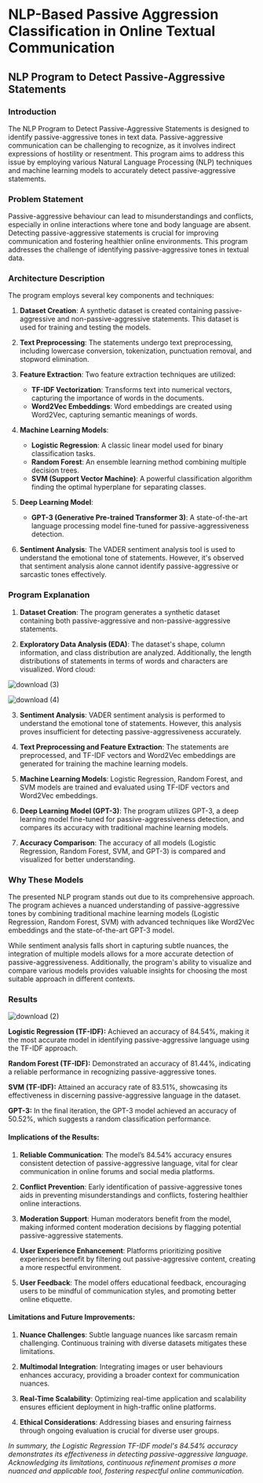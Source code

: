 # NLP-Based Passive Aggression Classification in Online Textual Communication

## NLP Program to Detect Passive-Aggressive Statements

### Introduction

The NLP Program to Detect Passive-Aggressive Statements is designed to identify passive-aggressive tones in text data. Passive-aggressive communication can be challenging to recognize, as it involves indirect expressions of hostility or resentment. This program aims to address this issue by employing various Natural Language Processing (NLP) techniques and machine learning models to accurately detect passive-aggressive statements.

### Problem Statement

Passive-aggressive behaviour can lead to misunderstandings and conflicts, especially in online interactions where tone and body language are absent. Detecting passive-aggressive statements is crucial for improving communication and fostering healthier online environments. This program addresses the challenge of identifying passive-aggressive tones in textual data.

### Architecture Description

The program employs several key components and techniques:

1. **Dataset Creation**: A synthetic dataset is created containing passive-aggressive and non-passive-aggressive statements. This dataset is used for training and testing the models.

2. **Text Preprocessing**: The statements undergo text preprocessing, including lowercase conversion, tokenization, punctuation removal, and stopword elimination.

3. **Feature Extraction**: Two feature extraction techniques are utilized:
   - **TF-IDF Vectorization**: Transforms text into numerical vectors, capturing the importance of words in the documents.
   - **Word2Vec Embeddings**: Word embeddings are created using Word2Vec, capturing semantic meanings of words.

4. **Machine Learning Models**:
   - **Logistic Regression**: A classic linear model used for binary classification tasks.
   - **Random Forest**: An ensemble learning method combining multiple decision trees.
   - **SVM (Support Vector Machine)**: A powerful classification algorithm finding the optimal hyperplane for separating classes.

5. **Deep Learning Model**: 
   - **GPT-3 (Generative Pre-trained Transformer 3)**: A state-of-the-art language processing model fine-tuned for passive-aggressiveness detection.

6. **Sentiment Analysis**: The VADER sentiment analysis tool is used to understand the emotional tone of statements. However, it's observed that sentiment analysis alone cannot identify passive-aggressive or sarcastic tones effectively.

### Program Explanation

1. **Dataset Creation**: The program generates a synthetic dataset containing both passive-aggressive and non-passive-aggressive statements.

2. **Exploratory Data Analysis (EDA)**: The dataset's shape, column information, and class distribution are analyzed. Additionally, the length distributions of statements in terms of words and characters are visualized. Word cloud:


![download (3)](https://github.com/Ashwath0102/Detecting-Passive-Aggression-in-texts/assets/59199696/4afb8edc-4168-4b6b-9672-ca767b51a6f5)


![download (4)](https://github.com/Ashwath0102/Detecting-Passive-Aggression-in-texts/assets/59199696/cd3d5830-7e38-4d09-9d29-5df8d4239ef0)


3. **Sentiment Analysis**: VADER sentiment analysis is performed to understand the emotional tone of statements. However, this analysis proves insufficient for detecting passive-aggressiveness accurately.

4. **Text Preprocessing and Feature Extraction**: The statements are preprocessed, and TF-IDF vectors and Word2Vec embeddings are generated for training the machine learning models.

5. **Machine Learning Models**: Logistic Regression, Random Forest, and SVM models are trained and evaluated using TF-IDF vectors and Word2Vec embeddings.

6. **Deep Learning Model (GPT-3)**: The program utilizes GPT-3, a deep learning model fine-tuned for passive-aggressiveness detection, and compares its accuracy with traditional machine learning models.

7. **Accuracy Comparison**: The accuracy of all models (Logistic Regression, Random Forest, SVM, and GPT-3) is compared and visualized for better understanding.


### Why These Models

The presented NLP program stands out due to its comprehensive approach. The program achieves a nuanced understanding of passive-aggressive tones by combining traditional machine learning models (Logistic Regression, Random Forest, SVM) with advanced techniques like Word2Vec embeddings and the state-of-the-art GPT-3 model.

While sentiment analysis falls short in capturing subtle nuances, the integration of multiple models allows for a more accurate detection of passive-aggressiveness. Additionally, the program's ability to visualize and compare various models provides valuable insights for choosing the most suitable approach in different contexts.

### Results


![download (2)](https://github.com/Ashwath0102/Detecting-Passive-Aggression-in-texts/assets/59199696/39780500-cc9a-40a6-b103-25630a43901f)

**Logistic Regression (TF-IDF):** Achieved an accuracy of 84.54%, making it the most accurate model in identifying passive-aggressive language using the TF-IDF approach.

**Random Forest (TF-IDF):** Demonstrated an accuracy of 81.44%, indicating a reliable performance in recognizing passive-aggressive tones.

**SVM (TF-IDF):** Attained an accuracy rate of 83.51%, showcasing its effectiveness in discerning passive-aggressive language in the dataset.

**GPT-3:** In the final iteration, the GPT-3 model achieved an accuracy of 50.52%, which suggests a random classification performance.


#### **Implications of the Results:**

1. **Reliable Communication**: The model’s 84.54% accuracy ensures consistent detection of passive-aggressive language, vital for clear communication in online forums and social media platforms.

2. **Conflict Prevention**: Early identification of passive-aggressive tones aids in preventing misunderstandings and conflicts, fostering healthier online interactions.

3. **Moderation Support**: Human moderators benefit from the model, making informed content moderation decisions by flagging potential passive-aggressive statements.

4. **User Experience Enhancement**: Platforms prioritizing positive experiences benefit by filtering out passive-aggressive content, creating a more respectful environment.

5. **User Feedback**: The model offers educational feedback, encouraging users to be mindful of communication styles, and promoting better online etiquette.

#### **Limitations and Future Improvements:**

1. **Nuance Challenges**: Subtle language nuances like sarcasm remain challenging. Continuous training with diverse datasets mitigates these limitations.

2. **Multimodal Integration**: Integrating images or user behaviours enhances accuracy, providing a broader context for communication nuances.

3. **Real-Time Scalability**: Optimizing real-time application and scalability ensures efficient deployment in high-traffic online platforms.

4. **Ethical Considerations**: Addressing biases and ensuring fairness through ongoing evaluation is crucial for diverse user groups.

*In summary, the Logistic Regression TF-IDF model's 84.54% accuracy demonstrates its effectiveness in detecting passive-aggressive language. Acknowledging its limitations, continuous refinement promises a more nuanced and applicable tool, fostering respectful online communication.*
